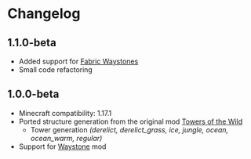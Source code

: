 # Changelog

## 1.1.0-beta
* Added support for [Fabric Waystones](https://www.curseforge.com/minecraft/mc-mods/fabric-waystones)
* Small code refactoring

## 1.0.0-beta
* Minecraft compatibility: 1.17.1
* Ported structure generation from the original mod [Towers of the Wild](https://github.com/Idrae/Towers_Of_The_Wild-1.16.3)
  * Tower generation *(derelict, derelict_grass, ice, jungle, ocean, ocean_warm, regular)*
* Support for [Waystone](https://www.curseforge.com/minecraft/mc-mods/waystones-fabric) mod
